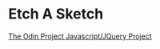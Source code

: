 # Etch A Sketch

[The Odin Project Javascript/JQuery Project](http://www.theodinproject.com/web-development-101/javascript-and-jquery?ref=lc-pb)
